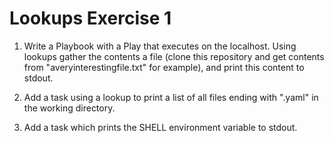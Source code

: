 # Lookups Exercise 1

1. Write a Playbook with a Play that executes on the localhost. Using lookups gather the contents a file (clone this repository and get contents from "averyinterestingfile.txt" for example), and print this content to stdout.

2. Add a task using a lookup to print a list of all files ending with ".yaml" in the working directory.

3. Add a task which prints the SHELL environment variable to stdout.
